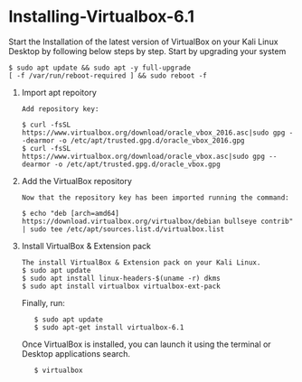 # Installing-Virtualbox-6.1

Start the Installation of the latest version of VirtualBox on your Kali Linux Desktop by following below steps by step.
Start by upgrading your system

    $ sudo apt update && sudo apt -y full-upgrade
    [ -f /var/run/reboot-required ] && sudo reboot -f
     
1. Import apt repoitory
         
       Add repository key:
   
       $ curl -fsSL https://www.virtualbox.org/download/oracle_vbox_2016.asc|sudo gpg --dearmor -o /etc/apt/trusted.gpg.d/oracle_vbox_2016.gpg
       $ curl -fsSL https://www.virtualbox.org/download/oracle_vbox.asc|sudo gpg --dearmor -o /etc/apt/trusted.gpg.d/oracle_vbox.gpg 
 
2. Add the VirtualBox repository
     
       Now that the repository key has been imported running the command:

       $ echo "deb [arch=amd64] https://download.virtualbox.org/virtualbox/debian bullseye contrib" | sudo tee /etc/apt/sources.list.d/virtualbox.list
       
3. Install VirtualBox & Extension pack

       The install VirtualBox & Extension pack on your Kali Linux.
       $ sudo apt update
       $ sudo apt install linux-headers-$(uname -r) dkms
       $ sudo apt install virtualbox virtualbox-ext-pack

      Finally, run:

          $ sudo apt update
          $ sudo apt-get install virtualbox-6.1

      Once VirtualBox is installed, you can launch it using the terminal or Desktop applications search.   

          $ virtualbox

      
